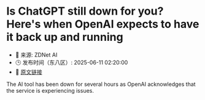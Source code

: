 # Is ChatGPT still down for you? Here's when OpenAI expects to have it back up and running
- 📅 来源: ZDNet AI
- 🕒 发布时间（东八区）: 2025-06-11 02:20:00
- 🔗 [原文链接](https://www.zdnet.com/article/is-chatgpt-still-down-for-you-heres-when-openai-expects-to-have-it-back-up-and-running/)

The AI tool has been down for several hours as OpenAI acknowledges that the service is experiencing issues.